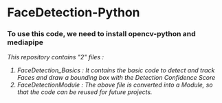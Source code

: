 # FaceDetection-Python

### To use this code, we need to install opencv-python and mediapipe

<i>

This repository contains "2" files :

 1. FaceDetection_Basics : It contains the basic code to detect and track Faces and draw a bounding box with the Detection Confidence Score
 2. FaceDetectionModule  : The above file is converted into a Module, so that the code can be reused for future projects.

</i>


 
